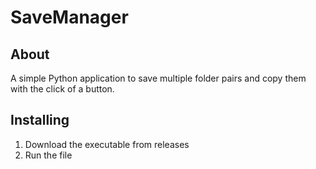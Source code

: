 # SaveManager

## About
A simple Python application to save multiple folder pairs and copy them with the click of a button.

## Installing
1. Download the executable from releases
2. Run the file